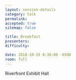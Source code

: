 ```yaml
---
layout: session-details
category: talk
permalink:
accepted: true
sitemap: false

title: Breakfast
presenters:
difficulty:

date: 2018-10-15 8:30:00 -0500
room: full
---
```

Riverfront Exhibit Hall
